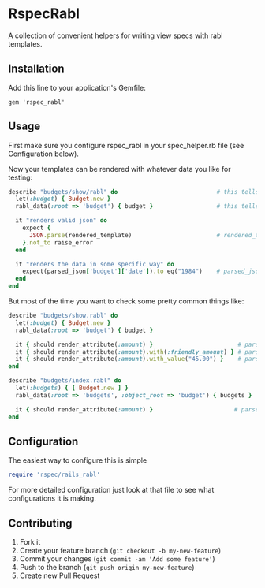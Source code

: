 # RspecRabl

A collection of convenient helpers for writing view specs with rabl templates.

## Installation

Add this line to your application's Gemfile:

    gem 'rspec_rabl'

## Usage

First make sure you configure rspec\_rabl in your spec\_helper.rb file (see Configuration below).

Now your templates can be rendered with whatever data you like for testing:

```ruby
describe "budgets/show/rabl" do                            # this tells us what template you want to test
  let(:budget) { Budget.new }
  rabl_data(:root => 'budget') { budget }                  # this tells us what data to use when rendering and what structure you expect the template to have (use root and object_root just like rabl)

  it "renders valid json" do
    expect {
      JSON.parse(rendered_template)                        # rendered_template is the rendered string
    }.not_to raise_error
  end

  it "renders the data in some specific way" do
    expect(parsed_json['budget']['date']).to eq("1984")    # parsed_json is the parsed out version of the rendered string
  end
end
```

But most of the time you want to check some pretty common things like:

```ruby
describe "budgets/show.rabl" do
  let(:budget) { Budget.new }
  rabl_data(:root => 'budget') { budget }

  it { should render_attribute(:amount) }                        # parsed_json['budget']['amount'] == budget.amount
  it { should render_attribute(:amount).with(:friendly_amount) } # parsed_json['budget']['amount'] == budget.friendly_amount
  it { should render_attribute(:amount).with_value("45.00") }    # parsed_json['budget']['amount'] == "45.00"
end

describe "budgets/index.rabl" do
  let(:budgets) { [ Budget.new ] }
  rabl_data(:root => 'budgets', :object_root => 'budget') { budgets }

  it { should render_attribute(:amount) }                       # parsed_json['budgets'].first['budget']['amount'] == budgets.first.amount
end
```

## Configuration

The easiest way to configure this is simple

```ruby
require 'rspec/rails_rabl'
```

For more detailed configuration just look at that file to see what configurations it is making.

## Contributing

1. Fork it
2. Create your feature branch (`git checkout -b my-new-feature`)
3. Commit your changes (`git commit -am 'Add some feature'`)
4. Push to the branch (`git push origin my-new-feature`)
5. Create new Pull Request
